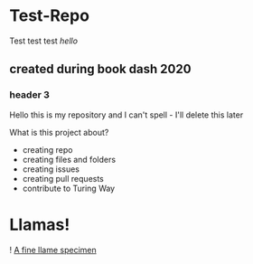 # Test-Repo
Test test test 
*hello* 
## created during book dash 2020 
### header 3
Hello this is my repository and I can't spell - I'll delete this later 

What is this project about?
* creating repo 
* creating files and folders 
* creating issues 
* creating pull requests 
* contribute to Turing Way 



# Llamas! 

! [A fine llame specimen](https://www.google.com/url?sa=i&url=https%3A%2F%2Fen.wikipedia.org%2Fwiki%2FLlama&psig=AOvVaw0SEseOMkKz0AnHZSxxi7sR&ust=1582307552252000&source=images&cd=vfe&ved=0CAIQjRxqFwoTCNiH1Y7Z4OcCFQAAAAAdAAAAABAD)

